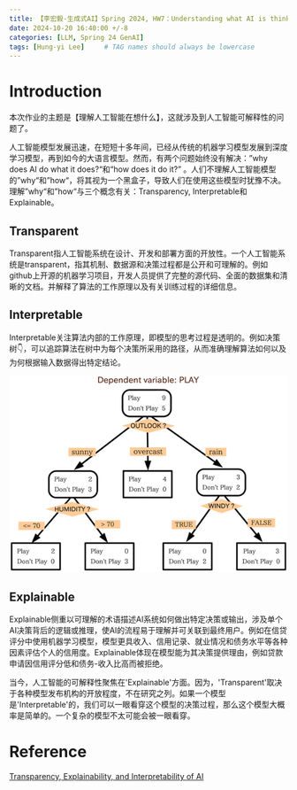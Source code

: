 ```yaml
---
title: 【李宏毅-生成式AI】Spring 2024, HW7：Understanding what AI is thinking
date: 2024-10-20 16:40:00 +/-8
categories: [LLM, Spring 24 GenAI]
tags: [Hung-yi Lee]     # TAG names should always be lowercase
---
```


# Introduction

本次作业的主题是【理解人工智能在想什么】，这就涉及到人工智能可解释性的问题了。

人工智能模型发展迅速，在短短十多年间，已经从传统的机器学习模型发展到深度学习模型，再到如今的大语言模型。然而，有两个问题始终没有解决：”why does AI do what it does?“和“how does it do it?” 。人们不理解人工智能模型的”why“和”how“，将其视为一个黑盒子，导致人们在使用这些模型时犹豫不决。理解”why“和”how“与三个概念有关：Transparency, Interpretable和Explainable。

## Transparent

Transparent指人工智能系统在设计、开发和部署方面的开放性。一个人工智能系统是transparent，指其机制、数据源和决策过程都是公开和可理解的。例如github上开源的机器学习项目，开发人员提供了完整的源代码、全面的数据集和清晰的文档。并解释了算法的工作原理以及有关训练过程的详细信息。

## Interpretable

Interpretable关注算法内部的工作原理，即模型的思考过程是透明的。例如决策树👇，可以追踪算法在树中为每个决策所采用的路径，从而准确理解算法如何以及为何根据输入数据得出特定结论。

![](../assets/images/Hung-yi_Lee/Decision_tree_model.png)

## Explainable

Explainable侧重以可理解的术语描述AI系统如何做出特定决策或输出，涉及单个AI决策背后的逻辑或推理，使AI的流程易于理解并可关联到最终用户。例如在信贷评分中使用机器学习模型，模型更具收入、信用记录、就业情况和债务水平等各种因素评估个人的信用度。Explainable体现在模型能为其决策提供理由，例如贷款申请因信用评分低和债务-收入比高而被拒绝。

当今，人工智能的可解释性聚焦在'Explainable'方面。因为，'Transparent'取决于各种模型发布机构的开放程度，不在研究之列。如果一个模型是'Interpretable'的，我们可以一眼看穿这个模型的决策过程，那么这个模型大概率是简单的。一个复杂的模型不太可能会被一眼看穿。



# Reference

[Transparency, Explainability, and Interpretability of AI](https://www.cimplifi.com/resources/transparency-explainability-and-interpretability-of-ai/)



